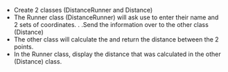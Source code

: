- Create 2 classes (DistanceRunner and Distance)
- The Runner class (DistanceRunner) will ask use to enter their name and 2 sets of coordinates. . .Send the information over to the other class (Distance)
- The other class will calculate the and return the distance between the 2 points.
- In the Runner class, display the distance that was calculated in the other (Distance) class.
